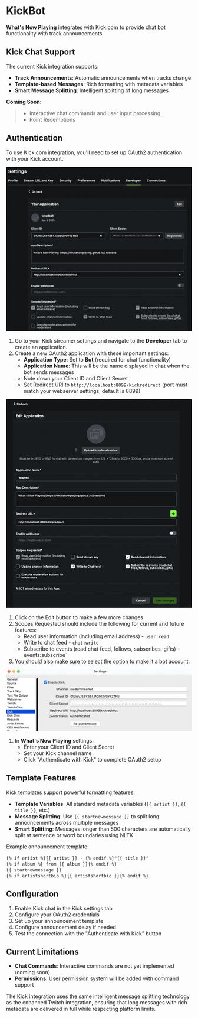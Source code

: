 # KickBot

**What's Now Playing** integrates with Kick.com to provide chat bot
functionality with track announcements.

## Kick Chat Support

The current Kick integration supports:

- **Track Announcements**: Automatic announcements when tracks change
- **Template-based Messages**: Rich formatting with metadata variables
- **Smart Message Splitting**: Intelligent splitting of long messages

**Coming Soon**:

> - Interactive chat commands and user input processing.
> - Point Redemptions

## Authentication

To use Kick.com integration, you'll need to set up OAuth2 authentication
with your Kick account.

[![Kick.com Developer tab in settings](images/kickbot-developer-screen.png)](images/kickbot-developer-screen.png)

1. Go to your Kick streamer settings and navigate to the **Developer**
   tab to create an application.
2. Create a new OAuth2 application with these important settings:
   - **Application Type**: Set to **Bot** (required for chat
     functionality)
   - **Application Name**: This will be the name displayed in chat when
     the bot sends messages
   - Note down your Client ID and Client Secret
   - Set Redirect URI to `http://localhost:8899/kickredirect` (port
     must match your webserver settings, default is 8899)

[![Kick.com Edit App Screen](images/kickbot-edit-app-screen.png)](images/kickbot-edit-app-screen.png)

1. Click on the Edit button to make a few more changes
2. Scopes Requested should include the following for current and future
   features:
   - Read user information (including email address) - `user:read`
   - Write to chat feed - `chat:write`
   - Subscribe to events (read chat feed, follows, subscribes, gifts) -
     events:subscribe`
3. You should also make sure to select the option to make it a bot
   account.

[![What's Now Playing Kick settings](images/kickbot-account-settings.png)](images/kickbot-account-settings.png)

1. In **What's Now Playing** settings:
    - Enter your Client ID and Client Secret
    - Set your Kick channel name
    - Click "Authenticate with Kick" to complete OAuth2 setup

## Template Features

Kick templates support powerful formatting features:

- **Template Variables**: All standard metadata variables
  (`{{ artist }}`, `{{ title }}`, etc.)
- **Message Splitting**: Use `{{ startnewmessage }}` to split long
  announcements across multiple messages
- **Smart Splitting**: Messages longer than 500 characters are
  automatically split at sentence or word boundaries using NLTK

Example announcement template:

    {% if artist %}{{ artist }} - {% endif %}"{{ title }}"
    {% if album %} from {{ album }}{% endif %}
    {{ startnewmessage }}
    {% if artistshortbio %}{{ artistshortbio }}{% endif %}

## Configuration

1. Enable Kick chat in the Kick settings tab
2. Configure your OAuth2 credentials
3. Set up your announcement template
4. Configure announcement delay if needed
5. Test the connection with the "Authenticate with Kick" button

## Current Limitations

- **Chat Commands**: Interactive commands are not yet implemented
  (coming soon)
- **Permissions**: User permission system will be added with command
  support

The Kick integration uses the same intelligent message splitting
technology as the enhanced Twitch integration, ensuring that long
messages with rich metadata are delivered in full while respecting
platform limits.
